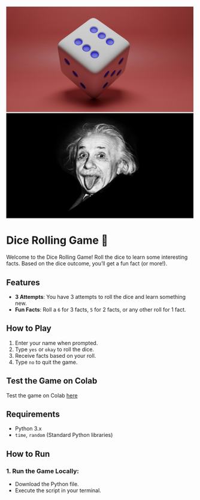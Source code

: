 <p float="left">
  <img src="dice.jpg" width="500" />
  <img src="einstein.jpg" width="500" height = 280 />
</p>

# Dice Rolling Game 🎲

Welcome to the Dice Rolling Game! Roll the dice to learn some interesting facts. Based on the dice outcome, you’ll get a fun fact (or more!).

## Features

- **3 Attempts**: You have 3 attempts to roll the dice and learn something new.
- **Fun Facts**: Roll a `6` for 3 facts, `5` for 2 facts, or any other roll for 1 fact.
  
## How to Play

1. Enter your name when prompted.
2. Type `yes` or `okay` to roll the dice.
3. Receive facts based on your roll.
4. Type `no` to quit the game.

## Test the Game on Colab

Test the game on Colab [here](https://tinyurl.com/Gaji-Dice-Game)

## Requirements

- Python 3.x
- `time`, `random` (Standard Python libraries)
  
## How to Run

### 1. Run the Game Locally:

- Download the Python file.
- Execute the script in your terminal.

